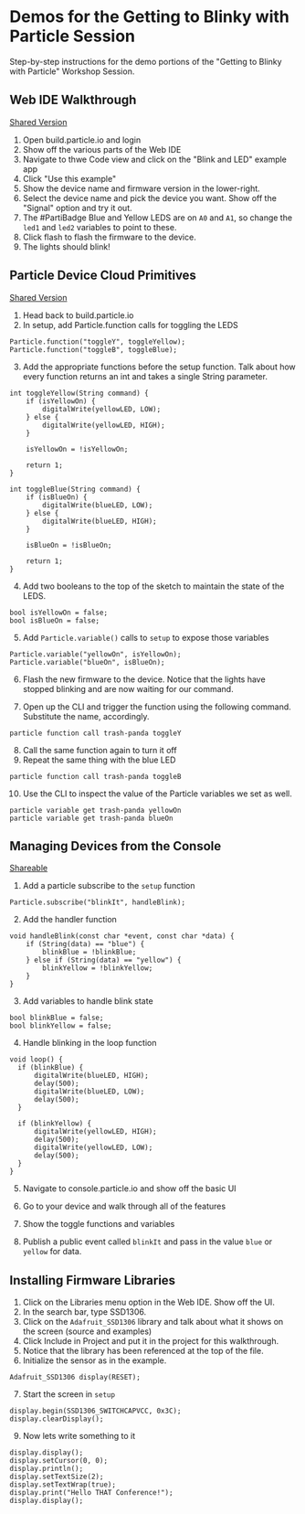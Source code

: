 # Demos for the Getting to Blinky with Particle Session

Step-by-step instructions for the demo portions of the "Getting to Blinky with Particle" Workshop Session.

## Web IDE Walkthrough

[Shared Version](https://go.particle.io/shared_apps/5b55fef60cd885b7af000ec9)

1.  Open build.particle.io and login
2.  Show off the various parts of the Web IDE
3.  Navigate to thwe Code view and click on the "Blink and LED" example app
4.  Click "Use this example"
5.  Show the device name and firmware version in the lower-right.
6.  Select the device name and pick the device you want. Show off the "Signal" option and try it out.
7.  The #PartiBadge Blue and Yellow LEDS are on `A0` and `A1`, so change the `led1` and `led2` variables to point to these.
8.  Click flash to flash the firmware to the device.
9.  The lights should blink!

## Particle Device Cloud Primitives

[Shared Version](https://go.particle.io/shared_apps/5b5603210cd885c539001296)

1.  Head back to build.particle.io
2.  In setup, add Particle.function calls for toggling the LEDS

```
Particle.function("toggleY", toggleYellow);
Particle.function("toggleB", toggleBlue);
```

3.  Add the appropriate functions before the setup function. Talk about how every function returns an int and takes a single String parameter.

```
int toggleYellow(String command) {
    if (isYellowOn) {
        digitalWrite(yellowLED, LOW);
    } else {
        digitalWrite(yellowLED, HIGH);
    }

    isYellowOn = !isYellowOn;

    return 1;
}

int toggleBlue(String command) {
    if (isBlueOn) {
        digitalWrite(blueLED, LOW);
    } else {
        digitalWrite(blueLED, HIGH);
    }

    isBlueOn = !isBlueOn;

    return 1;
}
```

4.  Add two booleans to the top of the sketch to maintain the state of the LEDS.

```
bool isYellowOn = false;
bool isBlueOn = false;
```

5.  Add `Particle.variable()` calls to `setup` to expose those variables

```
Particle.variable("yellowOn", isYellowOn);
Particle.variable("blueOn", isBlueOn);
```

6.  Flash the new firmware to the device. Notice that the lights have stopped blinking and are now waiting for our command.

7.  Open up the CLI and trigger the function using the following command. Substitute the name, accordingly.

```
particle function call trash-panda toggleY
```

8.  Call the same function again to turn it off
9.  Repeat the same thing with the blue LED

```
particle function call trash-panda toggleB
```

10. Use the CLI to inspect the value of the Particle variables we set as well.

```
particle variable get trash-panda yellowOn
particle variable get trash-panda blueOn
```

## Managing Devices from the Console

[Shareable](https://go.particle.io/shared_apps/5b5610530cd88508dc00119a)

1.  Add a particle subscribe to the `setup` function

```
Particle.subscribe("blinkIt", handleBlink);
```

2.  Add the handler function

```
void handleBlink(const char *event, const char *data) {
    if (String(data) == "blue") {
        blinkBlue = !blinkBlue;
    } else if (String(data) == "yellow") {
        blinkYellow = !blinkYellow;
    }
}
```

3.  Add variables to handle blink state

```
bool blinkBlue = false;
bool blinkYellow = false;
```

4.  Handle blinking in the loop function

```
void loop() {
  if (blinkBlue) {
      digitalWrite(blueLED, HIGH);
      delay(500);
      digitalWrite(blueLED, LOW);
      delay(500);
  }

  if (blinkYellow) {
      digitalWrite(yellowLED, HIGH);
      delay(500);
      digitalWrite(yellowLED, LOW);
      delay(500);
  }
}
```

5.  Navigate to console.particle.io and show off the basic UI

6.  Go to your device and walk through all of the features

7.  Show the toggle functions and variables

8.  Publish a public event called `blinkIt` and pass in the value `blue` or `yellow` for data.

## Installing Firmware Libraries

1.  Click on the Libraries menu option in the Web IDE. Show off the UI.
2.  In the search bar, type SSD1306.
3.  Click on the `Adafruit_SSD1306` library and talk about what it shows on the screen (source and examples)
4.  Click Include in Project and put it in the project for this walkthrough.
5.  Notice that the library has been referenced at the top of the file.
6.  Initialize the sensor as in the example.

```
Adafruit_SSD1306 display(RESET);
```

7.  Start the screen in `setup`

```
display.begin(SSD1306_SWITCHCAPVCC, 0x3C);
display.clearDisplay();
```

9.  Now lets write something to it

```
display.display();
display.setCursor(0, 0);
display.println();
display.setTextSize(2);
display.setTextWrap(true);
display.print("Hello THAT Conference!");
display.display();
```
